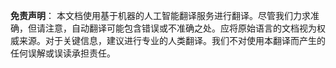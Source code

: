 

**免责声明**：
本文档使用基于机器的人工智能翻译服务进行翻译。尽管我们力求准确，但请注意，自动翻译可能包含错误或不准确之处。应将原始语言的文档视为权威来源。对于关键信息，建议进行专业的人类翻译。我们不对使用本翻译而产生的任何误解或误读承担责任。